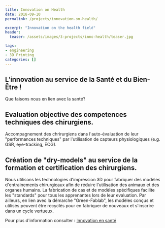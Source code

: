 ```yaml
---
title: Innovation on Health
date: 2018-09-10
permalink: /projects/innovation-on-health/

excerpt: "Innovation on the health field"
header:
  teaser: /assets/images/3-projects/inno-health/teaser.jpg

tags:
- engineering
- 3D Printing
categories: []
---
```


## L'innovation au service de la Santé et du Bien-Être !

Que faisons nous en lien avec la santé?

## Evaluation objective des competences techniques des chirurgiens.
Accompagnement des chrirurgiens dans l'auto-évaluation de leur "performances techniques" par l'utilisation de capteurs physiologiques (e.g. GSR, eye-tracking, ECG).

## Création de "dry-models" au service de la formation et certification des chirurgiens.
Nous utilisons les technologies d'impression 3D pour fabriquer des modèles d'entrainements chirurgicaux afin de réduire l'utilisation des animaux et des organes humains. La fabrication de cas et de modèles spécifiques facilite les "standards" pour tous les apprenantes lors de leur evaluation. Par ailleurs, en lien avec la démarche "Green-Fablab", les modèles conçus et utilisés peuvent être recyclés pour en fabriquer de nouveaux et s'inscrire dans un cycle vertueux.

Pour plus d'information consulter : [Innovation en santé](http://www.lf2l.fr/Sections/Projets/Health-innovation/)